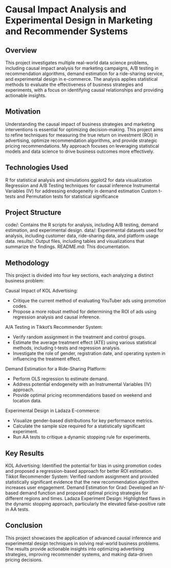 # Causal Impact Analysis and Experimental Design in Marketing and Recommender Systems

## Overview
This project investigates multiple real-world data science problems, including causal impact analysis for marketing campaigns, A/B testing in recommendation algorithms, demand estimation for a ride-sharing service, and experimental design in e-commerce. The analysis applies statistical methods to evaluate the effectiveness of business strategies and experiments, with a focus on identifying causal relationships and providing actionable insights.

## Motivation
Understanding the causal impact of business strategies and marketing interventions is essential for optimizing decision-making. This project aims to refine techniques for measuring the true return on investment (ROI) in advertising, optimize recommendation algorithms, and provide strategic pricing recommendations. My approach focuses on leveraging statistical models and data science to drive business outcomes more effectively.

## Technologies Used
R for statistical analysis and simulations
ggplot2 for data visualization
Regression and A/B Testing techniques for causal inference
Instrumental Variables (IV) for addressing endogeneity in demand estimation
Custom t-tests and Permutation tests for statistical significance

## Project Structure
code/: Contains the R scripts for analysis, including A/B testing, demand estimation, and experimental design.
data/: Experimental datasets used for analysis, including customer data, ride-sharing data, and platform usage data.
results/: Output files, including tables and visualizations that summarize the findings.
README.md: This documentation.

## Methodology
This project is divided into four key sections, each analyzing a distinct business problem:

Causal Impact of KOL Advertising:
- Critique the current method of evaluating YouTuber ads using promotion codes.
- Propose a more robust method for determining the ROI of ads using regression analysis and causal inference.

A/A Testing in Tikkot’s Recommender System:
- Verify random assignment in the treatment and control groups.
- Estimate the average treatment effect (ATE) using various statistical methods, including t-tests and regression analysis.
- Investigate the role of gender, registration date, and operating system in influencing the treatment effect.

Demand Estimation for a Ride-Sharing Platform:
- Perform OLS regression to estimate demand.
- Address potential endogeneity with an Instrumental Variables (IV) approach.
- Provide optimal pricing recommendations based on weekend and location data.

Experimental Design in Ladaza E-commerce:
- Visualize gender-based distributions for key performance metrics.
- Calculate the sample size required for a statistically significant experiment.
- Run AA tests to critique a dynamic stopping rule for experiments.

## Key Results
KOL Advertising: Identified the potential for bias in using promotion codes and proposed a regression-based approach for better ROI estimation.
Tikkot Recommender System: Verified random assignment and provided statistically significant evidence that the new recommendation algorithm increases user engagement.
Demand Estimation for Grad: Developed an IV-based demand function and proposed optimal pricing strategies for different regions and times.
Ladaza Experiment Design: Highlighted flaws in the dynamic stopping approach, particularly the elevated false-positive rate in AA tests.

## Conclusion
This project showcases the application of advanced causal inference and experimental design techniques in solving real-world business problems. The results provide actionable insights into optimizing advertising strategies, improving recommender systems, and making data-driven pricing decisions.
